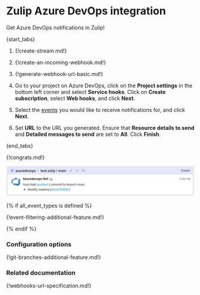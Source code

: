 # Zulip Azure DevOps integration

Get Azure DevOps notifications in Zulip!

{start_tabs}

1. {!create-stream.md!}

1. {!create-an-incoming-webhook.md!}

1. {!generate-webhook-url-basic.md!}

1. Go to your project on Azure DevOps, click on the **Project
   settings** in the bottom left corner and select **Service
   hooks**. Click on **Create subscription**, select
   **Web hooks**, and click **Next**.

1. Select the [events](#filtering-incoming-events) you would like to receive
   notifications for, and click **Next**.

1. Set **URL** to the URL you generated. Ensure that **Resource
   details to send** and **Detailed messages to send** are set to
   **All**. Click **Finish**.

{end_tabs}

{!congrats.md!}

![](/static/images/integrations/azuredevops/001.png)

{% if all_event_types is defined %}

{!event-filtering-additional-feature.md!}

{% endif %}

### Configuration options

{!git-branches-additional-feature.md!}

### Related documentation

{!webhooks-url-specification.md!}
